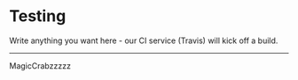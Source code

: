 # Testing
 
Write anything you want here - our CI service (Travis) will kick off a build.

-------------

MagicCrabzzzzz
